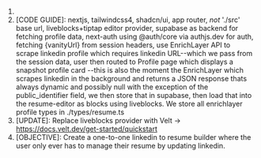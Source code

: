 1) [CLONE REPO]: https://github.com/monsterswithink/dazzle-blocks/tree/main
2) [CODE GUIDE]: nextjs, tailwindcss4, shadcn/ui, app router, *not* './src' base url, liveblocks+tiptap editor provider, supabase as backend for fetching profile data, next-auth using @auth/core via authjs.dev for auth, fetching {vanityUrl} from session headers, use EnrichLayer API to scrape linkedin profile which requires linkedin URL--which we pass from the session data, user then routed to Profile page which displays a snapshot profile card --this is also the moment the EnrichLayer which scrapes linkedin in the background and returns a JSON response thats always dynamic and possibly null with the exception of the public_identifier field, we then store that in supabase, then load that into the resume-editor as blocks using liveblocks.  We store all enrichlayer profile types in ./types/resume.ts
3) [UPDATE]: Replace liveblocks provider with Velt → https://docs.velt.dev/get-started/quickstart
4) [OBJECTIVE]: Create a one-to-one linkedin to resume builder where the user only ever has to manage their resume by updating linkedin.
